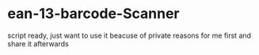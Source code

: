 # ean-13-barcode-Scanner

script ready, just want to use it beacuse of private reasons for me first and share it afterwards
